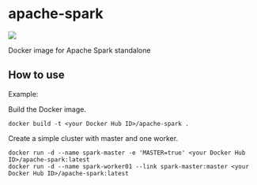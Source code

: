 # apache-spark

[![](https://images.microbadger.com/badges/image/andretadeu/apache-spark.svg)](https://microbadger.com/images/andretadeu/apache-spark "Get your own image badge on microbadger.com")

Docker image for Apache Spark standalone

## How to use

Example:

Build the Docker image.

```{bash}
docker build -t <your Docker Hub ID>/apache-spark .
```
Create a simple cluster with master and one worker.

```{bash}
docker run -d --name spark-master -e 'MASTER=true' <your Docker Hub ID>/apache-spark:latest
docker run -d --name spark-worker01 --link spark-master:master <your Docker Hub ID>/apache-spark:latest
```
